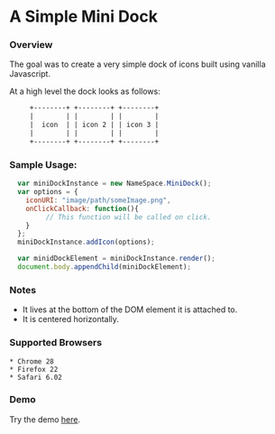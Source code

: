A Simple Mini Dock
===

### Overview
The goal was to create a very simple dock of icons built using vanilla Javascript.

At a high level the dock looks as follows:
  ```html
       +--------+ +--------+ +--------+
       |        | |        | |        |
       |  icon  | | icon 2 | | icon 3 |
       |        | |        | |        |
       +--------+ +--------+ +--------+
   ```


### Sample Usage:

  ```javascript
    var miniDockInstance = new NameSpace.MiniDock();
    var options = {
      iconURI: "image/path/someImage.png",
      onClickCallback: function(){
           // This function will be called on click.
      }
    };
    miniDockInstance.addIcon(options);

    var minidDockElement = miniDockInstance.render();
    document.body.appendChild(miniDockElement);
  ```

### Notes

 - It lives at the bottom of the DOM element it is attached to.
 - It is centered horizontally.

### Supported Browsers
    * Chrome 28
    * Firefox 22
    * Safari 6.02


### Demo
   Try the demo [here](http://jasoncbautista.github.io/miniDock/).
